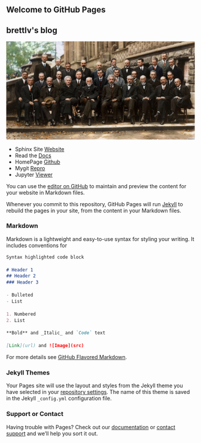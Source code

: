 ## Welcome to GitHub Pages
## brettlv's blog

![Thumbnail of Solvey](huiyi1.jpg)

+ Sphinx Site [Website](/quick-start/_build/html/index.html)
+ Read the [Docs](http://brettlvgithubio.readthedocs.io/en/latest/)
+ HomePage [Github](https://brettlv.github.io/)
+ Mygit [Repro](https://github.com/brettlv/brettlv.github.io/)
+ Jupyter [Viewer](http://nbviewer.jupyter.org/github/brettlv/brettlv.github.io/tree/master/pythoncode/)

You can use the [editor on GitHub](https://github.com/brettlv/brettlv.github.io/edit/master/README.md) to maintain and preview the content for your website in Markdown files.

Whenever you commit to this repository, GitHub Pages will run [Jekyll](https://jekyllrb.com/) to rebuild the pages in your site, from the content in your Markdown files.

### Markdown

Markdown is a lightweight and easy-to-use syntax for styling your writing. It includes conventions for

```markdown
Syntax highlighted code block

# Header 1
## Header 2
### Header 3

- Bulleted
- List

1. Numbered
2. List

**Bold** and _Italic_ and `Code` text

[Link](url) and ![Image](src)
```

For more details see [GitHub Flavored Markdown](https://guides.github.com/features/mastering-markdown/).

### Jekyll Themes

Your Pages site will use the layout and styles from the Jekyll theme you have selected in your [repository settings](https://github.com/brettlv/brettlv.github.io/settings). The name of this theme is saved in the Jekyll `_config.yml` configuration file.

### Support or Contact

Having trouble with Pages? Check out our [documentation](https://help.github.com/categories/github-pages-basics/) or [contact support](https://github.com/contact) and we’ll help you sort it out.
